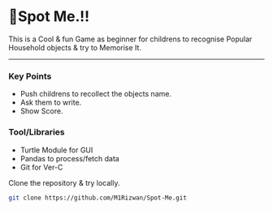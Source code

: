 # 🔎Spot Me.!!

This is a Cool & fun Game as beginner for childrens to recognise Popular Household objects & try to Memorise It.

---

### Key Points
- Push childrens to recollect the objects name.
- Ask them to write.
- Show Score.

### Tool/Libraries
- Turtle Module for GUI
- Pandas to process/fetch data
- Git for Ver-C

Clone the repository & try locally.
```bash
git clone https://github.com/M1Rizwan/Spot-Me.git
